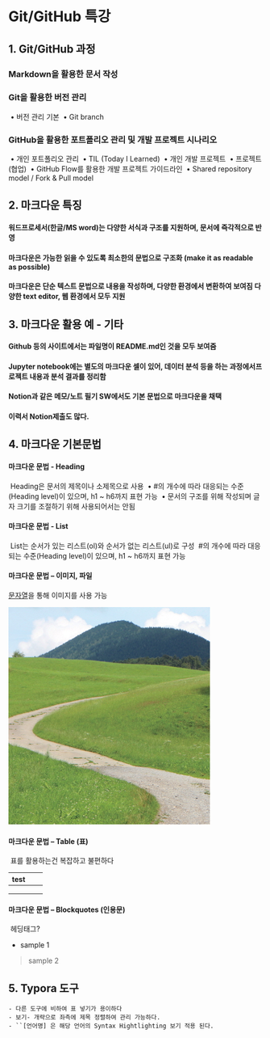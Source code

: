 # Git/GitHub 특강

## 1. Git/GitHub 과정

### 	Markdown을 활용한 문서 작성

### 	Git을 활용한 버전 관리

​			• 버전 관리 기본
​			• Git branch 

### 	GitHub을 활용한 포트폴리오 관리 및 개발 프로젝트 시나리오

​			• 개인 포트폴리오 관리
​				• TIL (Today I Learned) 
​				• 개인 개발 프로젝트
​			• 프로젝트(협업) 
​				• GitHub Flow를 활용한 개발 프로젝트 가이드라인
​				• Shared repository model / Fork & Pull model

## 2. 마크다운 특징

#### 	워드프로세서(한글/MS word)는 다양한 서식과 구조를 지원하며, 문서에 즉각적으로 반영

#### 	마크다운은 가능한 읽을 수 있도록 최소한의 문법으로 구조화 (make it as readable as possible)

#### 	마크다운은 단순 텍스트 문법으로 내용을 작성하며, 다양한 환경에서 변환하여 보여짐 다양한 text editor, 웹 환경에서 모두 지원



## 3. 마크다운 활용 예 - 기타

#### 	Github 등의 사이트에서는 파일명이 README.md인 것을 모두 보여줌

#### 	Jupyter notebook에는 별도의 마크다운 셀이 있어, 데이터 분석 등을 하는 과정에서프로젝트 내용과 분석 결과를 정리함

#### 	Notion과 같은 메모/노트 필기 SW에서도 기본 문법으로 마크다운을 채택

#### 	이력서 Notion제출도 많다.



## 4. 마크다운 기본문법

####		마크다운 문법 - Heading

​		Heading은 문서의 제목이나 소제목으로 사용
​			• #의 개수에 따라 대응되는 수준(Heading level)이 있으며, h1 ~ h6까지 표현 가능
​			• 문서의 구조를 위해 작성되며 글자 크기를 조절하기 위해 사용되어서는 안됨

####		마크다운 문법 - List

​		List는 순서가 있는 리스트(ol)와 순서가 없는 리스트(ul)로 구성
​		#의 개수에 따라 대응되는 수준(Heading level)이 있으며, h1 ~ h6까지 표현 가능

#### 	마크다운 문법 – 이미지, 파일

[문자열](url)을 통해 이미지를 사용 가능



![이미지 테스트](./img/unnamed.jpg)


#### 	마크다운 문법 – Table (표)

​		표를 활용하는건 복잡하고 불편하다	

| test |      |      |
| ---- | ---- | ---- |
|      |      |      |
|      |      |      |
|      |      |      |

#### 	마크다운 문법 – Blockquotes (인용문)

​	헤딩태그?

 - sample 1

>  sample 2






## 5. Typora 도구



	- 다른 도구에 비하여 표 넣기가 용이하다
	- 보기- 개략으로 좌측에 제목 정렬하여 관리 가능하다.
	- ``[언어명] 은 해당 언어의 Syntax Hightlighting 보기 적용 된다.